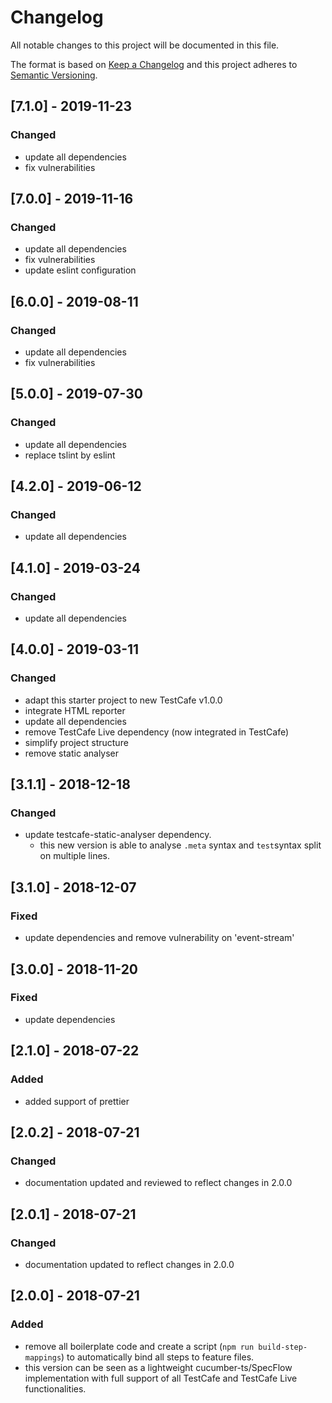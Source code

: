# Changelog

All notable changes to this project will be documented in this file.

The format is based on [Keep a Changelog](http://keepachangelog.com/en/1.0.0/)
and this project adheres to [Semantic Versioning](http://semver.org/spec/v2.0.0.html).

## [7.1.0] - 2019-11-23

### Changed

- update all dependencies
- fix vulnerabilities

## [7.0.0] - 2019-11-16

### Changed

- update all dependencies
- fix vulnerabilities
- update eslint configuration

## [6.0.0] - 2019-08-11

### Changed

- update all dependencies
- fix vulnerabilities

## [5.0.0] - 2019-07-30

### Changed

- update all dependencies
- replace tslint by eslint

## [4.2.0] - 2019-06-12

### Changed

- update all dependencies

## [4.1.0] - 2019-03-24

### Changed

- update all dependencies

## [4.0.0] - 2019-03-11

### Changed

- adapt this starter project to new TestCafe v1.0.0
- integrate HTML reporter
- update all dependencies
- remove TestCafe Live dependency (now integrated in TestCafe)
- simplify project structure
- remove static analyser

## [3.1.1] - 2018-12-18

### Changed

- update testcafe-static-analyser dependency.
  - this new version is able to analyse `.meta` syntax and `test`syntax split on multiple lines.

## [3.1.0] - 2018-12-07

### Fixed

- update dependencies and remove vulnerability on 'event-stream'

## [3.0.0] - 2018-11-20

### Fixed

- update dependencies

## [2.1.0] - 2018-07-22

### Added

- added support of prettier

## [2.0.2] - 2018-07-21

### Changed

- documentation updated and reviewed to reflect changes in 2.0.0

## [2.0.1] - 2018-07-21

### Changed

- documentation updated to reflect changes in 2.0.0

## [2.0.0] - 2018-07-21

### Added

- remove all boilerplate code and create a script (`npm run build-step-mappings`) to automatically bind all steps to feature files.
- this version can be seen as a lightweight cucumber-ts/SpecFlow implementation with full support of all TestCafe and TestCafe Live functionalities.

